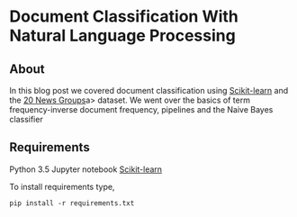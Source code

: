 # Document Classification With Natural Language Processing


## About
In this blog post we covered document classification using <a href="http://scikit-learn.org/">Scikit-learn</a> and the <a href="http://qwone.com/~jason/20Newsgroups/">20 News Groups</a>a> dataset. We went over the basics of term frequency-inverse document frequency, pipelines and the Naive Bayes classifier


## Requirements
Python 3.5
Jupyter notebook
<a href="http://scikit-learn.org/">Scikit-learn</a>

To install requirements type,

	pip install -r requirements.txt

	